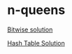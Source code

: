 # n-queens

[Bitwise solution](https://github.com/haoliu119/bitwise-n-queens/blob/master/Solution-Bitwise.js)

[Hash Table Solution](https://github.com/haoliu119/bitwise-n-queens/blob/master/Solution-Hash-Table.js)


